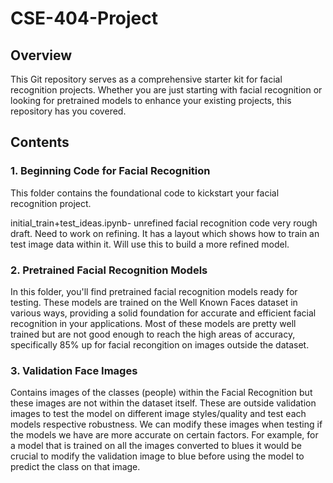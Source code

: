 # CSE-404-Project

## Overview

This Git repository serves as a comprehensive starter kit for facial recognition projects. Whether you are just starting with facial recognition or looking for pretrained models to enhance your existing projects, this repository has you covered.

## Contents

### 1. Beginning Code for Facial Recognition

This folder contains the foundational code to kickstart your facial recognition project.

initial_train+test_ideas.ipynb- unrefined facial recognition code very rough draft. Need to work on refining. It has a layout which shows how to train an test image data within it. Will use this to build a more refined model. 

### 2. Pretrained Facial Recognition Models

In this folder, you'll find pretrained facial recognition models ready for testing. These models are trained on the Well Known Faces dataset in various ways, providing a solid foundation for accurate and efficient facial recognition in your applications. Most of these models are pretty well trained but are not good enough to reach the high areas of accuracy, specifically 85% up for facial recongition on images outside the dataset. 

### 3. Validation Face Images

Contains images of the classes (people) within the Facial Recognition but these images are not within the dataset itself. These are outside validation images to test the model on different image styles/quality and test each models respective robustness. We can modify these images when testing if the models we have are more accurate on certain factors. For example, for a model that is trained on all the images converted to blues it would be crucial to modify the validation image to blue before using the model to predict the class on that image.
